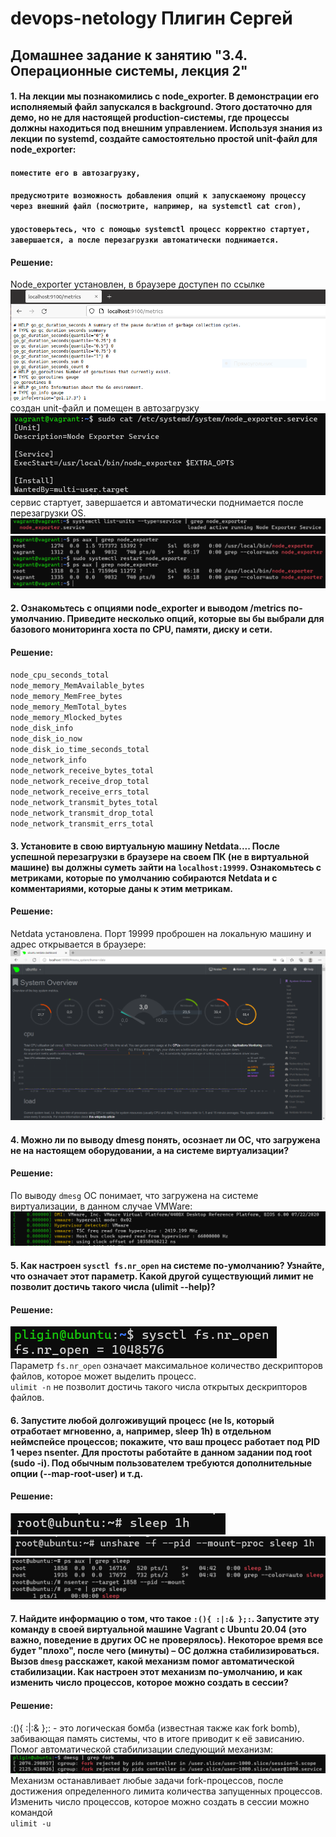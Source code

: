 # devops-netology Плигин Сергей
## Домашнее задание к занятию "3.4. Операционные системы, лекция 2"

#### 1. На лекции мы познакомились с node_exporter. В демонстрации его исполняемый файл запускался в background. Этого достаточно для демо, но не для настоящей production-системы, где процессы должны находиться под внешним управлением. Используя знания из лекции по systemd, создайте самостоятельно простой unit-файл для node_exporter:
#### `поместите его в автозагрузку,`
#### `предусмотрите возможность добавления опций к запускаемому процессу через внешний файл (посмотрите, например, на systemctl cat cron),`
#### `удостоверьтесь, что с помощью systemctl процесс корректно стартует, завершается, а после перезагрузки автоматически поднимается.`
#### Решение:
Node_exporter установлен, в браузере доступен по ссылке  
![](IMG/1.PNG)  
создан unit-файл и помещен в автозагрузку  
![](IMG/3.PNG)  
сервис стартует, завершается и автоматически поднимается после перезагрузки OS.  
![](IMG/2.PNG)  
![](IMG/4.PNG) 
#### 2. Ознакомьтесь с опциями node_exporter и выводом /metrics по-умолчанию. Приведите несколько опций, которые вы бы выбрали для базового мониторинга хоста по CPU, памяти, диску и сети.
#### Решение:
`node_cpu_seconds_total`  
`node_memory_MemAvailable_bytes`  
`node_memory_MemFree_bytes`  
`node_memory_MemTotal_bytes`  
`node_memory_Mlocked_bytes`  
`node_disk_info`  
`node_disk_io_now`  
`node_disk_io_time_seconds_total`  
`node_network_info`  
`node_network_receive_bytes_total`  
`node_network_receive_drop_total`  
`node_network_receive_errs_total`  
`node_network_transmit_bytes_total`  
`node_network_transmit_drop_total`  
`node_network_transmit_errs_total`
#### 3. Установите в свою виртуальную машину Netdata.... После успешной перезагрузки в браузере на своем ПК (не в виртуальной машине) вы должны суметь зайти на `localhost:19999`. Ознакомьтесь с метриками, которые по умолчанию собираются Netdata и с комментариями, которые даны к этим метрикам.
#### Решение:
Netdata установлена. Порт 19999 проброшен на локальную машину и адрес открывается в браузере:  
![](IMG/5.PNG) 
#### 4. Можно ли по выводу dmesg понять, осознает ли ОС, что загружена не на настоящем оборудовании, а на системе виртуализации?
#### Решение:
По выводу `dmesg` ОС понимает, что загружена на системе виртуализации, в данном случае VMWare:
![](IMG/6.PNG) 
#### 5. Как настроен `sysctl fs.nr_open` на системе по-умолчанию? Узнайте, что означает этот параметр. Какой другой существующий лимит не позволит достичь такого числа (ulimit --help)?
#### Решение:
![](IMG/7.PNG)  
Параметр `fs.nr_open` означает максимальное количество дескрипторов файлов, которое может выделить процесс.  
`ulimit -n` не позволит достичь такого числа открытых дескрипторов файлов.
#### 6. Запустите любой долгоживущий процесс (не ls, который отработает мгновенно, а, например, sleep 1h) в отдельном неймспейсе процессов; покажите, что ваш процесс работает под PID 1 через nsenter. Для простоты работайте в данном задании под root (sudo -i). Под обычным пользователем требуются дополнительные опции (--map-root-user) и т.д.
#### Решение:
![](IMG/8.PNG)  
![](IMG/9.PNG)  
![](IMG/10.PNG) 
#### 7. Найдите информацию о том, что такое `:(){ :|:& };:`. Запустите эту команду в своей виртуальной машине Vagrant с Ubuntu 20.04 (это важно, поведение в других ОС не проверялось). Некоторое время все будет "плохо", после чего (минуты) – ОС должна стабилизироваться. Вызов `dmesg` расскажет, какой механизм помог автоматической стабилизации. Как настроен этот механизм по-умолчанию, и как изменить число процессов, которое можно создать в сессии?
#### Решение:
:(){ :|:& };: - это логическая бомба (известная также как fork bomb), забивающая память системы, что в итоге приводит к её зависанию.  
Помог автоматической стабилизации следующий механизм:  
![](IMG/11.PNG)  
Механизм останавливает любые задачи fork-процессов, после достижения определенного лимита количества запущенных процессов.
Изменить число процессов, которое можно создать в сессии можно командой  
`ulimit -u`

